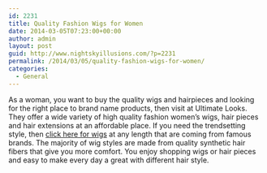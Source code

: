 ```yaml
---
id: 2231
title: Quality Fashion Wigs for Women
date: 2014-03-05T07:23:00+00:00
author: admin
layout: post
guid: http://www.nightskyillusions.com/?p=2231
permalink: /2014/03/05/quality-fashion-wigs-for-women/
categories:
  - General
---
```

As a woman, you want to buy the quality wigs and hairpieces and looking for the right place to brand name products, then visit at Ultimate Looks. They offer a wide variety of high quality fashion women&#8217;s wigs, hair pieces and hair extensions at an affordable place. If you need the trendsetting style, then [click here for wigs](http://www.ultimatelooks.com/) at any length that are coming from famous brands. The majority of wig styles are made from quality synthetic hair fibers that give you more comfort. You enjoy shopping wigs or hair pieces and easy to make every day a great with different hair style.